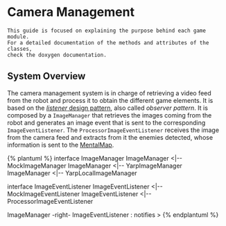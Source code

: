 # Camera Management

```
This guide is focused on explaining the purpose behind each game module. 
For a detailed documentation of the methods and attributes of the classes, 
check the doxygen documentation.  
```

## System Overview
The camera management system is in charge of retrieving a video feed from the robot and process it to obtain the different game elements. It is based on the [*listener* design pattern](https://en.wikipedia.org/wiki/Observer_pattern), also called *observer pattern*. It is composed by a `ImageManager` that retrieves the images coming from the robot and generates an image event that is sent to the corresponding  `ImageEventListener`. The `ProcessorImageEventListener` receives the image from the camera feed and extracts from it the enemies detected, whose information is sent to the [MentalMap](mental-map.md).

{% plantuml %}
interface ImageManager
ImageManager <|-- MockImageManager
ImageManager <|-- YarpImageManager
ImageManager <|-- YarpLocalImageManager

interface ImageEventListener
ImageEventListener <|-- MockImageEventListener
ImageEventListener <|-- ProcessorImageEventListener

ImageManager -right- ImageEventListener : notifies >
{% endplantuml %}

